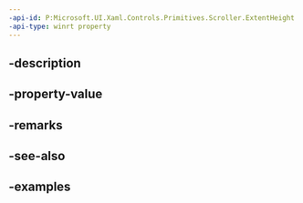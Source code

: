 ```yaml
---
-api-id: P:Microsoft.UI.Xaml.Controls.Primitives.Scroller.ExtentHeight
-api-type: winrt property
---
```


## -description

## -property-value

## -remarks

## -see-also

## -examples

